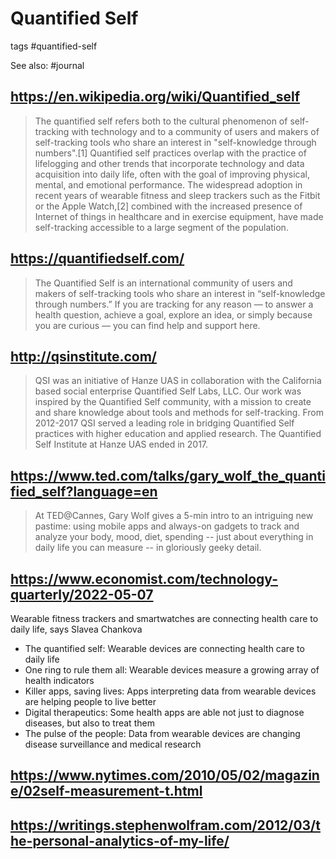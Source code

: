 # Quantified Self

tags #quantified-self

See also: #journal


## https://en.wikipedia.org/wiki/Quantified_self
> The quantified self refers both to the cultural phenomenon of self-tracking with technology and to a community of users and makers of self-tracking tools who share an interest in "self-knowledge through numbers".[1] Quantified self practices overlap with the practice of lifelogging and other trends that incorporate technology and data acquisition into daily life, often with the goal of improving physical, mental, and emotional performance. The widespread adoption in recent years of wearable fitness and sleep trackers such as the Fitbit or the Apple Watch,[2] combined with the increased presence of Internet of things in healthcare and in exercise equipment, have made self-tracking accessible to a large segment of the population.

## https://quantifiedself.com/
> The Quantified Self is an international community of users and makers of self-tracking tools who share an interest in “self-knowledge through numbers.” If you are tracking for any reason — to answer a health question, achieve a goal, explore an idea, or simply because you are curious — you can find help and support here.

## http://qsinstitute.com/

> QSI was an initiative of Hanze UAS in collaboration with the California based social enterprise Quantified Self Labs, LLC. Our work was inspired by the Quantified Self community, with a mission to create and share knowledge about tools and methods for self-tracking. From 2012-2017 QSI served a leading role in bridging Quantified Self practices with higher education and applied research. The Quantified Self Institute at Hanze UAS ended in 2017.

## https://www.ted.com/talks/gary_wolf_the_quantified_self?language=en

> At TED@Cannes, Gary Wolf gives a 5-min intro to an intriguing new pastime: using mobile apps and always-on gadgets to track and analyze your body, mood, diet, spending -- just about everything in daily life you can measure -- in gloriously geeky detail.

## https://www.economist.com/technology-quarterly/2022-05-07
Wearable fitness trackers and smartwatches are connecting health care to daily life, says Slavea Chankova

* The quantified self: Wearable devices are connecting health care to daily life
* One ring to rule them all: Wearable devices measure a growing array of health indicators
* Killer apps, saving lives: Apps interpreting data from wearable devices are helping people to live better
* Digital therapeutics: Some health apps are able not just to diagnose diseases, but also to treat them
* The pulse of the people: Data from wearable devices are changing disease surveillance and medical research


## https://www.nytimes.com/2010/05/02/magazine/02self-measurement-t.html


## https://writings.stephenwolfram.com/2012/03/the-personal-analytics-of-my-life/

